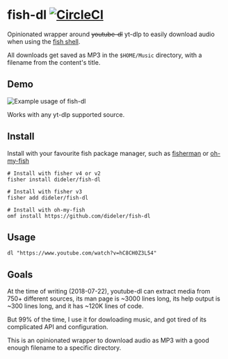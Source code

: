 # fish-dl [![CircleCI](https://circleci.com/gh/dideler/fish-dl.svg?style=svg)](https://circleci.com/gh/dideler/fish-dl)

Opinionated wrapper around ~~youtube-dl~~ yt-dlp to easily download audio when using the [fish shell].

All downloads get saved as MP3 in the `$HOME/Music` directory, with a filename from the content's title.

## Demo

![Example usage of fish-dl](https://user-images.githubusercontent.com/497458/66087331-02a4dc00-e56f-11e9-936c-d1f6177a1c84.gif)

Works with any yt-dlp supported source.

## Install

Install with your favourite fish package manager, such as [fisherman] or [oh-my-fish]

```shell
# Install with fisher v4 or v2
fisher install dideler/fish-dl

# Install with fisher v3
fisher add dideler/fish-dl

# Install with oh-my-fish
omf install https://github.com/dideler/fish-dl
```

## Usage

```fish
dl "https://www.youtube.com/watch?v=hC8CH0Z3L54"
```

## Goals

At the time of writing (2018-07-22), youtube-dl can extract media from 750+ different sources, its man page is ~3000 lines long, its help output is ~300 lines long, and it has ~120K lines of code.

But 99% of the time, I use it for dowloading music, and got tired of its complicated API and configuration.

This is an opinionated wrapper to download audio as MP3 with a good enough filename to a specific directory.


[fisherman]: https://github.com/fisherman/fisherman
[oh-my-fish]: https://github.com/oh-my-fish/oh-my-fish
[fish shell]: https://fishshell.com/
